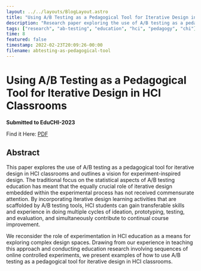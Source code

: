 ```yaml
---
layout: ../../layouts/BlogLayout.astro
title: "Using A/B Testing as a Pedagogical Tool for Iterative Design in HCI Classrooms"
description: "Research paper exploring the use of A/B testing as a pedagogical tool for iterative design in HCI classrooms"
tags: ["research", "ab-testing", "education", "hci", "pedagogy", "chi"]
time: 8
featured: false
timestamp: 2022-02-23T20:09:26-00:00
filename: abtesting-as-pedagogical-tool
---
```


# Using A/B Testing as a Pedagogical Tool for Iterative Design in HCI Classrooms

**Submitted to EduCHI-2023**

Find it Here: [PDF](https://dl.acm.org/doi/pdf/10.1145/3587399.3587412?casa_token=ATNfXt0EASIAAAAA:dePM7KyqP-_FfsdgpSBQospHdtYrsexpQ1C6r3YdHo4SoefjctyCrcqb643YRR2ncEa0LKGgtmehZ7s)

## Abstract

This paper explores the use of A/B testing as a pedagogical tool for iterative design in HCI classrooms and outlines a vision for experiment-inspired design. The traditional focus on the statistical aspects of A/B testing education has meant that the equally crucial role of iterative design embedded within the experimental process has not received commensurate attention. By incorporating iterative design learning activities that are scaffolded by A/B testing tools, HCI students can gain transferable skills and experience in doing multiple cycles of ideation, prototyping, testing, and evaluation, and simultaneously contribute to continual course improvement.

We reconsider the role of experimentation in HCI education as a means for exploring complex design spaces. Drawing from our experience in teaching this approach and conducting education research involving sequences of online controlled experiments, we present examples of how to use A/B testing as a pedagogical tool for iterative design in HCI classrooms. 